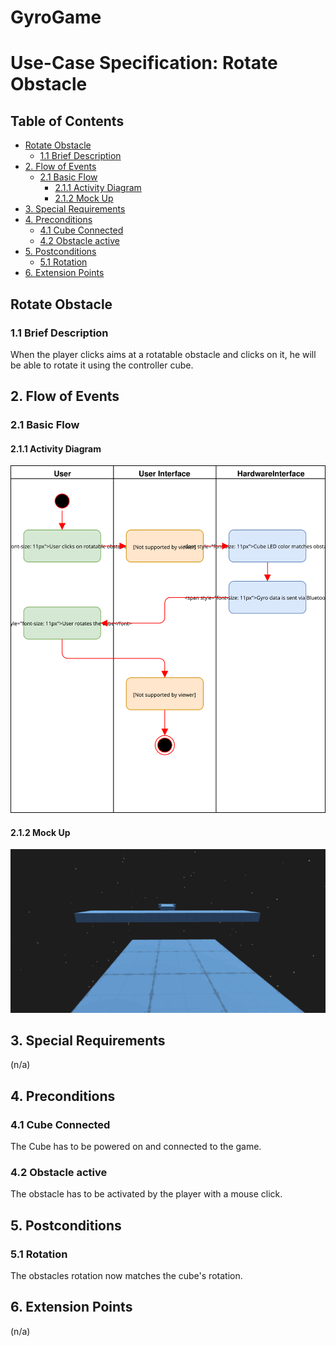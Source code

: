 # GyroGame <!-- omit in toc -->

# Use-Case Specification: Rotate Obstacle <!-- omit in toc -->

## Table of Contents <!-- omit in toc -->
- [Rotate Obstacle](#rotate-obstacle)
  - [1.1 Brief Description](#11-brief-description)
- [2. Flow of Events](#2-flow-of-events)
  - [2.1 Basic Flow](#21-basic-flow)
    - [2.1.1 Activity Diagram](#211-activity-diagram)
    - [2.1.2 Mock Up](#212-mock-up)
- [3. Special Requirements](#3-special-requirements)
- [4. Preconditions](#4-preconditions)
  - [4.1 Cube Connected](#41-cube-connected)
  - [4.2 Obstacle active](#42-obstacle-active)
- [5. Postconditions](#5-postconditions)
  - [5.1 Rotation](#51-rotation)
- [6. Extension Points](#6-extension-points)

## Rotate Obstacle

### 1.1 Brief Description
When the player clicks aims at a rotatable obstacle and clicks on it, he will be able to rotate it using the controller cube.

## 2. Flow of Events

### 2.1 Basic Flow

#### 2.1.1 Activity Diagram

![Activity Diagram - Rotate Obstacle](./AD_RotateObstacle.svg)

#### 2.1.2 Mock Up

![Rotate Obstacle](../../images/RotateObstacle.gif)

## 3. Special Requirements
(n/a)

## 4. Preconditions

### 4.1 Cube Connected
The Cube has to be powered on and connected to the game.

### 4.2 Obstacle active
The obstacle has to be activated by the player with a mouse click.

## 5. Postconditions

### 5.1 Rotation
The obstacles rotation now matches the cube's rotation.

## 6. Extension Points
(n/a)